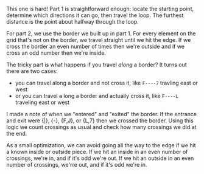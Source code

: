 This one is hard!
Part 1 is straightforward enough: locate the starting point, determine which directions it can go, then travel the loop. The furthest distance is the point about halfway through the loop.

For part 2, we use the border we built up in part 1. For every element on the grid that's not on the border, we travel straight until we hit the edge. If we cross the border an even number of times then we're outside and if we cross an odd number then we're inside.

The tricky part is what happens if you travel *along* a border? It turns out there are two cases:
- you can travel along a border and not cross it, like `F----7` travling east or west
- or you can travel a long a border and actually cross it, like `F----L` traveling east or west

I made a note of when we "entered" and "exited" the border. If the entrance and exit were {|}, {-}, {F,J}, or {L,7} then we crossed the border. Using this logic we count crossings as usual and check how many crossings we did at the end.

As a small optimization, we can avoid going all the way to the edge if we hit a known inside or outside piece. If we hit an inside in an even number of crossings, we're in, and if it's odd we're out. If we hit an outside in an even number of crossings, we'rre out, and if it's odd we're in.